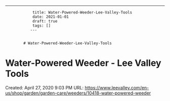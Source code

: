 ---
                title: Water-Powered-Weeder-Lee-Valley-Tools
                date: 2021-01-01    
                draft: true
                tags: []
               ---


            # Water-Powered-Weeder-Lee-Valley-Tools

# Water-Powered Weeder - Lee Valley Tools
Created: April 27, 2020 9:03 PM
URL: https://www.leevalley.com/en-us/shop/garden/garden-care/weeders/10418-water-powered-weeder